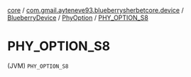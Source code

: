 [core](../../../index.md) / [com.gmail.ayteneve93.blueberrysherbetcore.device](../../index.md) / [BlueberryDevice](../index.md) / [PhyOption](index.md) / [PHY_OPTION_S8](./-p-h-y_-o-p-t-i-o-n_-s8.md)

# PHY_OPTION_S8

(JVM) `PHY_OPTION_S8`